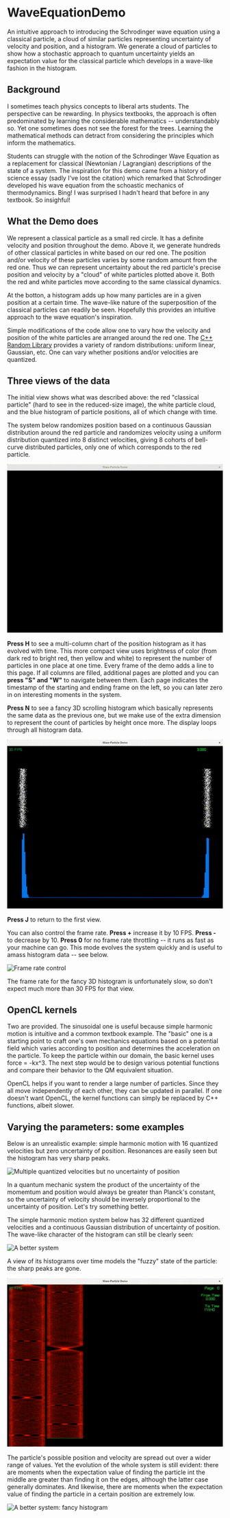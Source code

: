 # WaveEquationDemo
An intuitive approach to introducing the Schrodinger wave equation using a classical particle, a cloud of similar particles representing uncertainty of velocity and position, and a histogram.  We generate a cloud of particles to show how a stochastic approach to quantum uncertainty yields an expectation value for the classical particle which develops in a wave-like fashion in the histogram.

## Background
I sometimes teach physics concepts to liberal arts students.  The perspective can be rewarding.  In physics textbooks, the approach is often predominated by learning the considerable mathematics -- understandably so.  Yet one sometimes does not see the forest for the trees.  Learning the mathematical methods can detract from considering the principles which inform the mathematics.

Students can struggle with the notion of the Schrodinger Wave Equation as a replacement for classical (Newtonian / Lagrangian) descriptions of the state of a system.  The inspiration for this demo came from a history of science essay (sadly I've lost the citation) which remarked that Schrodinger developed his wave equation from the schoastic mechanics of thermodynamics.  Bing!  I was surprised I hadn't heard that before in any textbook.  So insighful!

## What the Demo does
We represent a classical particle as a small red circle.  It has a definite velocity and position throughout the demo.  Above it, we generate hundreds of other classical particles in white based on our red one.  The position and/or velocity of these particles varies by some random amount from the red one.  Thus we can represent uncertainty about the red particle's precise position and velocity by a "cloud" of white particles plotted above it.  Both the red and white particles move according to the same classical dynamics.

At the botton, a histogram adds up how many particles are in a given position at a certain time.  The wave-like nature of the superposition of the classical particles can readily be seen.  Hopefully this provides an intuitive approach to the wave equation's inspiration.

Simple modifications of the code allow one to vary how the velocity and position of the white particles are arranged around the red one.  The [C++ Random Library](https://www.cplusplus.com/reference/random/) provides a variety of random distributions: uniform linear, Gaussian, etc.  One can vary whether positions and/or velocities are quantized.

## Three views of the data
The initial view shows what was described above: the red "classical particle" (hard to see in the reduced-size image), the white particle cloud, and the blue histogram of particle positions, all of which change with time.  

The system below randomizes position based on a continuous Gaussian distribution around the red particle and randomizes velocity using a uniform distribution quantized into 8 distinct velocities, giving 8 cohorts of bell-curve distributed particles, only one of which corresponds to the red particle.

![Position-Time view with position histogram](/images/WP1.gif)

**Press H** to see a multi-column chart of the position histogram as it has evolved with time.  This more compact view uses brightness of color (from dark red to bright red, then yellow and white) to represent the number of particles in one place at one time.  Every frame of the demo adds a line to this page.  If all columns are filled, additional pages are plotted and you can **press "S" and "W"** to navigate between them.  Each page indicates the timestamp of the starting and ending frame on the left, so you can later zero in on interesting moments in the system.

**Press N** to see a fancy 3D scrolling histogram which basically represents the same data as the previous one, but we make use of the extra dimension to represent the count of particles by height once more.  The display loops through all histogram data.

![Histogram views for all times](/images/WP2.gif)

**Press J** to return to the first view.  

You can also control the frame rate.  **Press +** increase it by 10 FPS.  **Press -** to decrease by 10.  **Press 0** for no frame rate throttling -- it runs as fast as your machine can go.  This mode evolves the system quickly and is useful to amass histogram data -- see below.

![Frame rate control](/images/WP3.gif)

The frame rate for the fancy 3D histogram is unfortunately slow, so don't expect much more than 30 FPS for that view.

## OpenCL kernels
Two are provided.  The sinusoidal one is useful because simple harmonic motion is intuitive and a common textbook example.  The "basic" one is a starting point to craft one's own mechanics equations based on a potential field which varies according to position and determines the acceleration on the particle.  To keep the particle within our domain, the basic kernel uses force = -kx^3.  The next step would be to design various potential functions and compare their behavior to the QM equivalent situation.

OpenCL helps if you want to render a large number of particles.  Since they all move independently of each other, they can be updated in parallel.  If one doesn't want OpenCL, the kernel functions can simply be replaced by C++ functions, albeit slower.

## Varying the parameters: some examples
Below is an unrealistic example: simple harmonic motion with 16 quantized velocities but zero uncertainty of position.  Resonances are easily seen but the histogram has very sharp peaks.  

![Multiple quantized velocities but no uncertainty of position](/images/WP4.gif)

In a quantum mechanic system the product of the uncertainty of the momemtum and position would always be greater than Planck's constant, so the uncertainty of velocity should be inversely proportional to the uncertainty of position.  Let's try something better.

The simple harmonic motion system below has 32 different quantized velocities and a continuous Gaussian distribution of uncertainty of position.  The wave-like character of the histogram can still be clearly seen:

![A better system](/images/WP5.gif)

A view of its histograms over time models the "fuzzy" state of the particle: the sharp peaks are gone.  

![A better system: histograms](/images/WP6.gif)

The particle's possible position and velocity are spread out over a wider range of values.  Yet the evolution of the whole system is still evident: there are moments when the expectation value of finding the particle int the middle are greater than finding it on the edges, although the latter case generally dominates.  And likewise, there are moments when the expectation value of finding the particle in a certain position are extremely low.

![A better system: fancy histogram](/images/WP7.gif)



